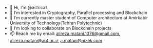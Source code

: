 - 👋 Hi, I’m @astrica1
- 👀 I’m interested in Cryptography, Parallel processing and Blockchain
- 🌱 I’m currently master student of Computer architecture at Amirkabir University of Technology(Tehran Polytechnic)
- 💞️ I’m looking to collaborate on Blockchain projects
- 📫 Reach me by email:
<alireza.matani.1376@gmail.com>,
<alireza.matani@aut.ac.ir>,
<a.matani@nizek.com>

<!---
astrica1/astrica1 is a ✨ special ✨ repository because its `README.md` (this file) appears on your GitHub profile.
You can click the Preview link to take a look at your changes.
--->
